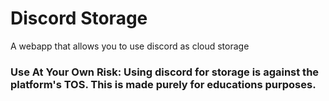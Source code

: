 # Discord Storage
A webapp that allows you to use discord as cloud storage

### Use At Your Own Risk: Using discord for storage is against the platform's TOS. This is made purely for educations purposes.
